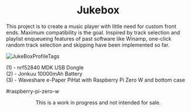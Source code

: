 <h1 align="center">Jukebox</h1>

<p>
This project is to create a music player with little need for custom front ends. Maximum compatibility is the goal. Inspired by track selection and playlist enqueueing features of past software like Winamp, one-click random track selection and skipping have been implemented so far.
</p>

![JukeBoxProfileTags](https://github.com/user-attachments/assets/f7ffc917-5050-46ed-b936-c296f2296911)

<p>
    (1) - nrf52840 MDK USB Dongle<br>
    (2) - Jonkuu 10000mAh Battery<br>
    (3) - Waveshare e-Paper PiHat with Raspberry Pi Zero W and bottom case</p>

#raspberry-pi-zero-w


<p align="center" > This is a work in progress and not intended for sale. </p>

